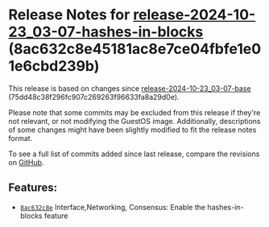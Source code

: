 Release Notes for [**release\-2024\-10\-23\_03\-07\-hashes\-in\-blocks**](https://github.com/dfinity/ic/tree/release-2024-10-23_03-07-hashes-in-blocks) (8ac632c8e45181ac8e7ce04fbfe1e01e6cbd239b)
==================================================================================================================================================================================================

This release is based on changes since [release\-2024\-10\-23\_03\-07\-base](https://dashboard.internetcomputer.org/release/75dd48c38f296fc907c269263f96633fa8a29d0e) (75dd48c38f296fc907c269263f96633fa8a29d0e).

Please note that some commits may be excluded from this release if they're not relevant, or not modifying the GuestOS image. Additionally, descriptions of some changes might have been slightly modified to fit the release notes format.

To see a full list of commits added since last release, compare the revisions on [GitHub](https://github.com/dfinity/ic/compare/release-2024-10-23_03-07-base...release-2024-10-23_03-07-hashes-in-blocks).

Features:
---------

* [`8ac632c8e`](https://github.com/dfinity/ic/commit/8ac632c8e) Interface,Networking, Consensus: Enable the hashes\-in\-blocks feature
